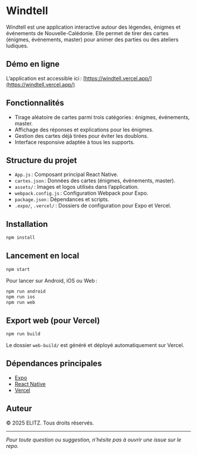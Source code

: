 # Windtell

Windtell est une application interactive autour des légendes, énigmes et événements de Nouvelle-Calédonie. Elle permet de tirer des cartes (énigmes, événements, master) pour animer des parties ou des ateliers ludiques.

## Démo en ligne

L’application est accessible ici : [https://windtell.vercel.app/](https://windtell.vercel.app/)

## Fonctionnalités

- Tirage aléatoire de cartes parmi trois catégories : énigmes, événements, master.
- Affichage des réponses et explications pour les énigmes.
- Gestion des cartes déjà tirées pour éviter les doublons.
- Interface responsive adaptée à tous les supports.

## Structure du projet

- `App.js` : Composant principal React Native.
- `cartes.json` : Données des cartes (énigmes, événements, master).
- `assets/` : Images et logos utilisés dans l’application.
- `webpack.config.js` : Configuration Webpack pour Expo.
- `package.json` : Dépendances et scripts.
- `.expo/`, `.vercel/` : Dossiers de configuration pour Expo et Vercel.

## Installation

```sh
npm install
```

## Lancement en local

```sh
npm start
```

Pour lancer sur Android, iOS ou Web :

```sh
npm run android
npm run ios
npm run web
```

## Export web (pour Vercel)

```sh
npm run build
```

Le dossier `web-build/` est généré et déployé automatiquement sur Vercel.

## Dépendances principales

- [Expo](https://expo.dev/)
- [React Native](https://reactnative.dev/)
- [Vercel](https://vercel.com/)

## Auteur

© 2025 ELITZ. Tous droits réservés.

---

*Pour toute question ou suggestion, n’hésite pas à ouvrir une issue sur le repo.*
